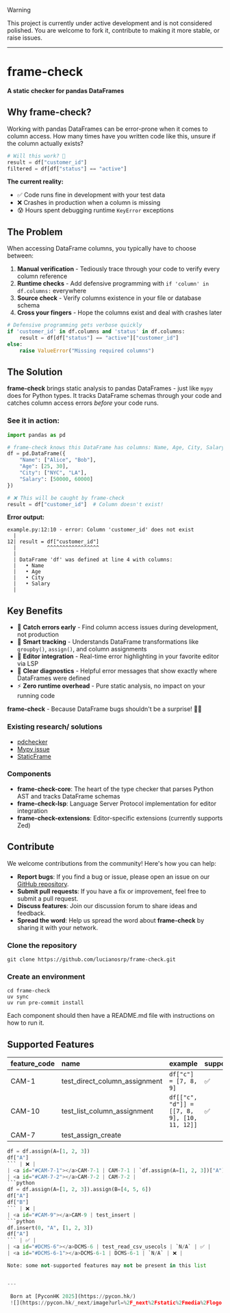 > [!WARNING]
> This project is currently under active development and is not considered polished. You are welcome to fork it, contribute to making it more stable, or raise issues.
---

# frame-check
**A static checker for pandas DataFrames**

## Why frame-check?

Working with pandas DataFrames can be error-prone when it comes to column access. How many times have you written code like this, unsure if the column actually exists?

```python
# Will this work? 🤔
result = df["customer_id"]
filtered = df[df["status"] == "active"]
```

**The current reality:**
- ✅ Code runs fine in development with your test data
- ❌ Crashes in production when a column is missing
- 😰 Hours spent debugging runtime `KeyError` exceptions

## The Problem

When accessing DataFrame columns, you typically have to choose between:

1. **Manual verification** - Tediously trace through your code to verify every column reference
2. **Runtime checks** - Add defensive programming with `if 'column' in df.columns:` everywhere
3. **Source check** - Verify columns existence in your file or database schema
4. **Cross your fingers** - Hope the columns exist and deal with crashes later

```python
# Defensive programming gets verbose quickly
if 'customer_id' in df.columns and 'status' in df.columns:
    result = df[df["status"] == "active"]["customer_id"]
else:
    raise ValueError("Missing required columns")
```

## The Solution

**frame-check** brings static analysis to pandas DataFrames - just like `mypy` does for Python types. It tracks DataFrame schemas through your code and catches column access errors *before* your code runs.

### See it in action:

```python
import pandas as pd

# frame-check knows this DataFrame has columns: Name, Age, City, Salary
df = pd.DataFrame({
    "Name": ["Alice", "Bob"],
    "Age": [25, 30],
    "City": ["NYC", "LA"],
    "Salary": [50000, 60000]
})

# ❌ This will be caught by frame-check
result = df["customer_id"]  # Column doesn't exist!
```

**Error output:**
```
example.py:12:10 - error: Column 'customer_id' does not exist
  |
12| result = df["customer_id"]
  |          ^^^^^^^^^^^^^^^^^
  |
  | DataFrame 'df' was defined at line 4 with columns:
  |   • Name
  |   • Age
  |   • City
  |   • Salary
  |
```

## Key Benefits

- 🚀 **Catch errors early** - Find column access issues during development, not production
- 🧠 **Smart tracking** - Understands DataFrame transformations like `groupby()`, `assign()`, and column assignments
- 🔧 **Editor integration** - Real-time error highlighting in your favorite editor via LSP
- 📝 **Clear diagnostics** - Helpful error messages that show exactly where DataFrames were defined
- ⚡ **Zero runtime overhead** - Pure static analysis, no impact on your running code

**frame-check** - Because DataFrame bugs shouldn't be a surprise! 🐼✨



### Existing research/ solutions

- [pdchecker](https://github.com/ncu-psl/pdchecker)
- [Mypy issue](https://github.com/python/mypy/issues/17935)
- [StaticFrame](https://github.com/static-frame/static-frame)


### Components

- **frame-check-core**: The heart of the type checker that parses Python AST and tracks DataFrame schemas
- **frame-check-lsp**: Language Server Protocol implementation for editor integration
- **frame-check-extensions**: Editor-specific extensions (currently supports Zed)


## Contribute

We welcome contributions from the community! Here's how you can help:

- **Report bugs**: If you find a bug or issue, please open an issue on our [GitHub repository](https://github.com/lucianosrp/frame-check).
- **Submit pull requests**: If you have a fix or improvement, feel free to submit a pull request.
- **Discuss features**: Join our discussion forum to share ideas and feedback.
- **Spread the word**: Help us spread the word about **frame-check** by sharing it with your network.

### Clone the repository

```
git clone https://github.com/lucianosrp/frame-check.git
```

### Create an environment

```
cd frame-check
uv sync
uv run pre-commit install
```
Each component should then have a README.md file with instructions on how to run it.

## Supported Features

| feature_code | name | example | supported   |
|:-------------|:-----|:--------|:------------|
| <a id="#CAM-1"></a>CAM-1 | test_direct_column_assignment | `df["c"] = [7, 8, 9]` | ✅ |
| <a id="#CAM-10"></a>CAM-10 | test_list_column_assignment | `df[["c", "d"]] = [[7, 8, 9], [10, 11, 12]]` | ✅ |
| <a id="#CAM-7"></a>CAM-7 | test_assign_create | 
```python
df = df.assign(A=[1, 2, 3])
df["A"]
``` | ❌ |
| <a id="#CAM-7-1"></a>CAM-7-1 | CAM-7-1 | `df.assign(A=[1, 2, 3])["A"]` | ❌ |
| <a id="#CAM-7-2"></a>CAM-7-2 | CAM-7-2 | 
```python
df = df.assign(A=[1, 2, 3]).assign(B=[4, 5, 6])
df["A"]
df["B"]
``` | ❌ |
| <a id="#CAM-9"></a>CAM-9 | test_insert | 
```python
df.insert(0, "A", [1, 2, 3])
df["A"]
``` | ✅ |
| <a id="#DCMS-6"></a>DCMS-6 | test_read_csv_usecols | `N/A` | ✅ |
| <a id="#DCMS-6-1"></a>DCMS-6-1 | DCMS-6-1 | `N/A` | ❌ |

Note: some not-supported features may not be present in this list


---

 Born at [PyconHK 2025](https://pycon.hk/)
 ![](https://pycon.hk/_next/image?url=%2F_next%2Fstatic%2Fmedia%2Flogo.ebd84d16.png&w=256&q=75)
